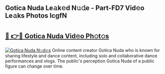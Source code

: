 ## Gotica Nuda Le𝚊k𝚎d N𝚞𝚍e - Part-FD7 Vid𝚎o Le𝚊ks Photos lcgfN

# <h2><a href="http://fbeika.evod.top/?m=Gotica+Nuda">🔗 👉🔴 Gotica Nuda Vid𝚎o Ph𝚘t𝚘s</a></h2>

[![Gotica Nuda N𝚞d𝚎s](https://i.imgur.com/8V9OHl7.gif)](http://fbeika.evod.top/?m=Gotica+Nuda)
Online content creator Gotica Nuda who is known for sharing lifestyle and dance content, including solo and collaborative dance performances and vlogs. The public's perception Gotica Nuda of a public figure can change over time. 
